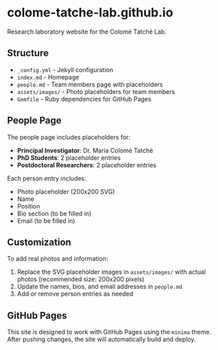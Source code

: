 # colome-tatche-lab.github.io

Research laboratory website for the Colomé Tatché Lab.

## Structure

- `_config.yml` - Jekyll configuration
- `index.md` - Homepage
- `people.md` - Team members page with placeholders
- `assets/images/` - Photo placeholders for team members
- `Gemfile` - Ruby dependencies for GitHub Pages

## People Page

The people page includes placeholders for:
- **Principal Investigator**: Dr. Maria Colomé Tatché
- **PhD Students**: 2 placeholder entries
- **Postdoctoral Researchers**: 2 placeholder entries

Each person entry includes:
- Photo placeholder (200x200 SVG)
- Name
- Position
- Bio section (to be filled in)
- Email (to be filled in)

## Customization

To add real photos and information:
1. Replace the SVG placeholder images in `assets/images/` with actual photos (recommended size: 200x200 pixels)
2. Update the names, bios, and email addresses in `people.md`
3. Add or remove person entries as needed

## GitHub Pages

This site is designed to work with GitHub Pages using the `minima` theme. After pushing changes, the site will automatically build and deploy.